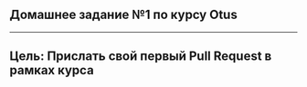 ## Домашнее задание №1 по курсу Otus

---
Цель:
Прислать свой первый Pull Request в рамках курса
---
